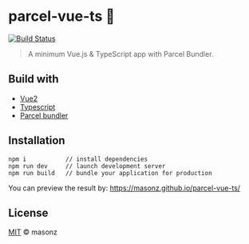 # parcel-vue-ts 🚀
[![Build Status][travis-image]][travis-url]
> A minimum Vue.js &amp; TypeScript app with Parcel Bundler.

## Build with
* [Vue2](https://github.com/vuejs/vue)
* [Typescript](https://github.com/Microsoft/TypeScript)
* [Parcel bundler](https://github.com/parcel-bundler/parcel)

## Installation

```
npm i           // install dependencies
npm run dev     // launch development server
npm run build   // bundle your application for production
```
You can preview the result by: https://masonz.github.io/parcel-vue-ts/

## License
[MIT](https://github.com/masonz/parcel-vue-ts/blob/master/LICENSE) © masonz

[travis-image]: https://travis-ci.org/masonz/parcel-vue-ts.svg?branch=master
[travis-url]: https://travis-ci.org/masonz/parcel-vue-ts
